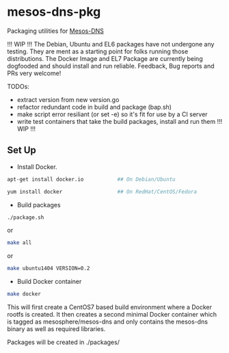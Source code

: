 mesos-dns-pkg
=============
Packaging utilities for [Mesos-DNS](https://github.com/mesosphere/mesos-dns)

!!! WIP !!!
The Debian, Ubuntu and EL6 packages have not undergone any testing. They are ment as a starting point for folks running those distributions. The Docker Image and EL7 Package are currently being dogfooded and should install and run reliable. Feedback, Bug reports and PRs very welcome!

TODOs:
- extract version from new version.go
- refactor redundant code in build and package (bap.sh)
- make script error resiliant (or set -e) so it's fit for use by a CI server
- write test containers that take the build packages, install and run them
!!! WIP !!!

Set Up
------
* Install Docker.

```bash
apt-get install docker.io			## On Debian/Ubuntu
```

```bash
yum install docker                  ## On RedHat/CentOS/Fedora
```

* Build packages

```bash
./package.sh
```

or

```bash
make all
```

or

```bash
make ubuntu1404 VERSION=0.2
```

* Build Docker container

```bash
make docker
```

This will first create a CentOS7 based build environment where a Docker rootfs is created.
It then creates a second minimal Docker container which is tagged as mesosphere/mesos-dns and only contains the mesos-dns binary as well as required libraries.


Packages will be created in ./packages/
